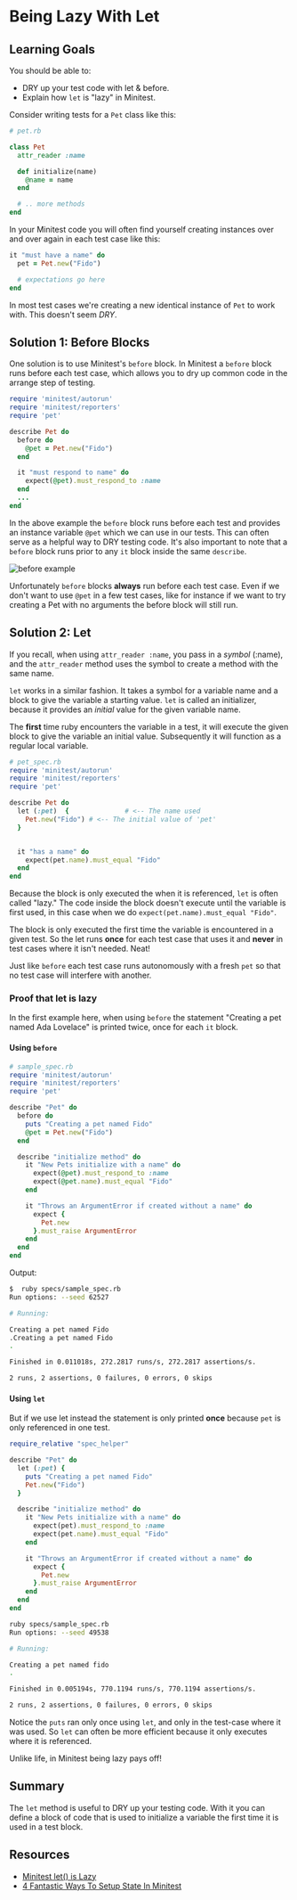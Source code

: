 # Being Lazy With Let

## Learning Goals

You should be able to:

- DRY up your test code with let & before.
- Explain how `let` is "lazy" in Minitest.

Consider writing tests for a `Pet` class like this:

```ruby
# pet.rb

class Pet
  attr_reader :name

  def initialize(name)
    @name = name
  end

  # .. more methods
end
```

In your Minitest code you will often find yourself creating instances over and over again in each test case like this:

```ruby
it "must have a name" do
  pet = Pet.new("Fido")

  # expectations go here
end
```

In most test cases we're creating a new identical instance of `Pet` to work with.  This doesn't seem *DRY*.

## Solution 1:  Before Blocks

One solution is to use Minitest's `before` block.  In Minitest a `before` block runs before each test case, which allows you to dry up common code in the arrange step of testing.

```ruby
require 'minitest/autorun'
require 'minitest/reporters'
require 'pet'

describe Pet do
  before do
    @pet = Pet.new("Fido")
  end

  it "must respond to name" do
    expect(@pet).must_respond_to :name
  end
  ...
end
```

In the above example the `before` block runs before each test and provides an instance variable `@pet` which we can use in our tests.  This can often serve as a helpful way to DRY testing code.  It's also important to note that a `before` block runs prior to any `it` block inside the same `describe`.  

![before example](images/before.png)
<!-- Image origin https://www.lucidchart.com/invitations/accept/2adc99a3-fc7a-47d8-b9f1-342c1377b940 -->

Unfortunately `before` blocks **always** run before each test case.  Even if we don't want to use `@pet` in a few test cases, like for instance if we want to try creating a Pet with no arguments the before block will still run.

## Solution 2: Let

If you recall, when using `attr_reader :name`, you pass in a _symbol_ (:name), and the `attr_reader` method uses the symbol to create a method with the same name.  

`let` works in a similar fashion.  It takes a symbol for a variable name and a block to give the variable a starting value.  `let` is called an initializer, because it provides an _initial_ value for the given variable name.

The **first** time ruby encounters the variable in a test, it will execute the given block to give the variable an initial value.  Subsequently it will function as a regular local variable.

```ruby
# pet_spec.rb
require 'minitest/autorun'
require 'minitest/reporters'
require 'pet'

describe Pet do
  let (:pet)  {              # <-- The name used
    Pet.new("Fido") # <-- The initial value of 'pet'
  }


  it "has a name" do
    expect(pet.name).must_equal "Fido"
  end
end
```

Because the block is only executed the when it is referenced, `let` is often called "lazy."  The code inside the block doesn't execute until the variable is first used, in this case when we do `expect(pet.name).must_equal "Fido"`.

The block is only executed the first time the variable is encountered in a given test.  So the let runs **once** for each test case that uses it and **never** in test cases where it isn't needed.  Neat!

Just like `before` each test case runs autonomously with a fresh `pet` so that no test case will interfere with another.

### Proof that let is lazy

In the first example here, when using `before` the statement "Creating a pet named Ada Lovelace" is printed twice, once for each `it` block.

#### Using `before`

```ruby
# sample_spec.rb
require 'minitest/autorun'
require 'minitest/reporters'
require 'pet'

describe "Pet" do
  before do
    puts "Creating a pet named Fido"
    @pet = Pet.new("Fido")
  end

  describe "initialize method" do
    it "New Pets initialize with a name" do
      expect(@pet).must_respond_to :name
      expect(@pet.name).must_equal "Fido"
    end

    it "Throws an ArgumentError if created without a name" do
      expect {
        Pet.new
      }.must_raise ArgumentError
    end
  end
end
```
Output:

```bash
$  ruby specs/sample_spec.rb
Run options: --seed 62527

# Running:

Creating a pet named Fido
.Creating a pet named Fido
.

Finished in 0.011018s, 272.2817 runs/s, 272.2817 assertions/s.

2 runs, 2 assertions, 0 failures, 0 errors, 0 skips
```

#### Using `let`

But if we use let instead the statement is only printed **once** because `pet` is only referenced in one test.

```ruby
require_relative "spec_helper"

describe "Pet" do
  let (:pet) {
    puts "Creating a pet named Fido"
    Pet.new("Fido")
  }

  describe "initialize method" do
    it "New Pets initialize with a name" do
      expect(pet).must_respond_to :name
      expect(pet.name).must_equal "Fido"
    end

    it "Throws an ArgumentError if created without a name" do
      expect {
        Pet.new
      }.must_raise ArgumentError
    end
  end
end
```

```bash
ruby specs/sample_spec.rb
Run options: --seed 49538

# Running:

Creating a pet named fido
.

Finished in 0.005194s, 770.1194 runs/s, 770.1194 assertions/s.

2 runs, 2 assertions, 0 failures, 0 errors, 0 skips
```

Notice the `puts` ran only once using `let`, and only in the test-case where it was used.  So `let` can often be more efficient because it only executes where it is referenced.

Unlike life, in Minitest being lazy pays off!

## Summary

The `let` method is useful to DRY up your testing code.  With it you can define a block of code that is used to initialize a variable the first time it is used in a test block.

## Resources
-  [Minitest let() is Lazy](http://ruby-journal.com/minitest-let-is-lazy/)
-  [4 Fantastic Ways To Setup State In Minitest](https://chriskottom.com/blog/2014/10/4-fantastic-ways-to-set-up-state-in-minitest/)
